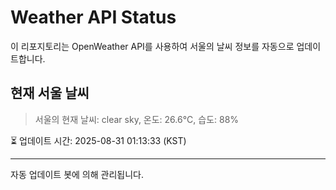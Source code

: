 
# Weather API Status

이 리포지토리는 OpenWeather API를 사용하여 서울의 날씨 정보를 자동으로 업데이트합니다.

## 현재 서울 날씨
> 서울의 현재 날씨: clear sky, 온도: 26.6°C, 습도: 88%

⏳ 업데이트 시간: 2025-08-31 01:13:33 (KST)

---
자동 업데이트 봇에 의해 관리됩니다.
